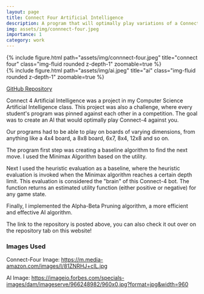 ```yaml
---
layout: page
title: Connect Four Artificial Intelligence 
description: A program that will optimally play variations of a Connect Four game against you using AI algorithms learned in CS 383
img: assets/img/connnect-four.jpeg
importance: 1
category: work
---
```


<div class="row">
    <div class="col-sm mt-3 mt-md-0">
        {% include figure.html path="assets/img/connnect-four.jpeg" title="connect four" class="img-fluid rounded z-depth-1" zoomable=true %}
    </div>
    <div class="col-sm mt-3 mt-md-0">
        {% include figure.html path="assets/img/ai.jpeg" title="ai" class="img-fluid rounded z-depth-1" zoomable=true %}
    </div>
</div>


<a href="https://github.com/ColeFeely6/Connect-Four-Artificial-Intelligence">GitHub Repository</a>

Connect 4 Artificial Intelligence was a project in my Computer Science Artificial Intelligence class. This project was also a challenge, where every student's program was pinned against each other in a competition. The goal was to create an AI that would optimally play Connect-4 against you. 

Our programs had to be able to play on boards of varying dimensions, from anything like a 4x4 board, a 8x8 board, 6x7, 8x4, 12x8 and so on. 

The program first step was creating a baseline algorithm to find the next move. I used the Minimax Algorithm based on the utility. 

Next I used the heuristic evaluation as a baseline, where the heuristic evaluation is invoked when the Minimax algorithm reaches a certain depth limit. This evaluation is considered the "brain" of this Connect-4 bot. The function returns an estimated utility function (either positive or negative) for any game state. 

Finally, I implemented the Alpha-Beta Pruning algorithm, a more efficient and effective AI algorithm. 

The link to the repository is posted above, you can also check it out over on the repository tab on this website!

### Images Used

Connect-Four Image: https://m.media-amazon.com/images/I/81ZNRHJ+cIL.jpg

AI Image: https://imageio.forbes.com/specials-images/dam/imageserve/966248982/960x0.jpg?format=jpg&width=960


